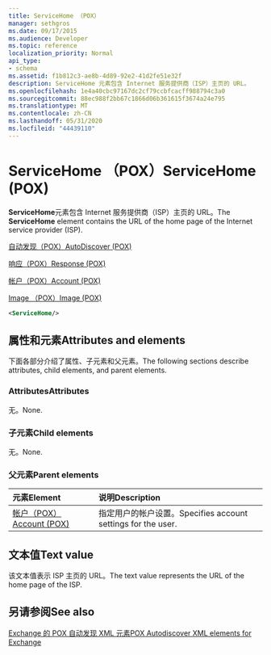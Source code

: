 ```yaml
---
title: ServiceHome （POX）
manager: sethgros
ms.date: 09/17/2015
ms.audience: Developer
ms.topic: reference
localization_priority: Normal
api_type:
- schema
ms.assetid: f1b812c3-ae8b-4d89-92e2-41d2fe51e32f
description: ServiceHome 元素包含 Internet 服务提供商（ISP）主页的 URL。
ms.openlocfilehash: 1e4a40cbc97167dc2cf79ccbfcacff988794c3a0
ms.sourcegitcommit: 88ec988f2bb67c1866d06b361615f3674a24e795
ms.translationtype: MT
ms.contentlocale: zh-CN
ms.lasthandoff: 05/31/2020
ms.locfileid: "44439110"
---
```

# <a name="servicehome-pox"></a><span data-ttu-id="072fd-103">ServiceHome （POX）</span><span class="sxs-lookup"><span data-stu-id="072fd-103">ServiceHome (POX)</span></span>

<span data-ttu-id="072fd-104">**ServiceHome**元素包含 Internet 服务提供商（ISP）主页的 URL。</span><span class="sxs-lookup"><span data-stu-id="072fd-104">The **ServiceHome** element contains the URL of the home page of the Internet service provider (ISP).</span></span> 
  
[<span data-ttu-id="072fd-105">自动发现（POX）</span><span class="sxs-lookup"><span data-stu-id="072fd-105">AutoDiscover (POX)</span></span>](autodiscover-pox.md)
  
[<span data-ttu-id="072fd-106">响应（POX）</span><span class="sxs-lookup"><span data-stu-id="072fd-106">Response (POX)</span></span>](response-pox.md)
  
[<span data-ttu-id="072fd-107">帐户（POX）</span><span class="sxs-lookup"><span data-stu-id="072fd-107">Account (POX)</span></span>](account-pox.md)
  
[<span data-ttu-id="072fd-108">Image （POX）</span><span class="sxs-lookup"><span data-stu-id="072fd-108">Image (POX)</span></span>](image-pox.md)
  
```xml
<ServiceHome/>
```

## <a name="attributes-and-elements"></a><span data-ttu-id="072fd-109">属性和元素</span><span class="sxs-lookup"><span data-stu-id="072fd-109">Attributes and elements</span></span>

<span data-ttu-id="072fd-110">下面各部分介绍了属性、子元素和父元素。</span><span class="sxs-lookup"><span data-stu-id="072fd-110">The following sections describe attributes, child elements, and parent elements.</span></span>
  
### <a name="attributes"></a><span data-ttu-id="072fd-111">Attributes</span><span class="sxs-lookup"><span data-stu-id="072fd-111">Attributes</span></span>

<span data-ttu-id="072fd-112">无。</span><span class="sxs-lookup"><span data-stu-id="072fd-112">None.</span></span>
  
### <a name="child-elements"></a><span data-ttu-id="072fd-113">子元素</span><span class="sxs-lookup"><span data-stu-id="072fd-113">Child elements</span></span>

<span data-ttu-id="072fd-114">无。</span><span class="sxs-lookup"><span data-stu-id="072fd-114">None.</span></span>
  
### <a name="parent-elements"></a><span data-ttu-id="072fd-115">父元素</span><span class="sxs-lookup"><span data-stu-id="072fd-115">Parent elements</span></span>

|<span data-ttu-id="072fd-116">**元素**</span><span class="sxs-lookup"><span data-stu-id="072fd-116">**Element**</span></span>|<span data-ttu-id="072fd-117">**说明**</span><span class="sxs-lookup"><span data-stu-id="072fd-117">**Description**</span></span>|
|:-----|:-----|
|[<span data-ttu-id="072fd-118">帐户（POX）</span><span class="sxs-lookup"><span data-stu-id="072fd-118">Account (POX)</span></span>](account-pox.md) <br/> |<span data-ttu-id="072fd-119">指定用户的帐户设置。</span><span class="sxs-lookup"><span data-stu-id="072fd-119">Specifies account settings for the user.</span></span>  <br/> |
   
## <a name="text-value"></a><span data-ttu-id="072fd-120">文本值</span><span class="sxs-lookup"><span data-stu-id="072fd-120">Text value</span></span>

<span data-ttu-id="072fd-121">该文本值表示 ISP 主页的 URL。</span><span class="sxs-lookup"><span data-stu-id="072fd-121">The text value represents the URL of the home page of the ISP.</span></span>
  
## <a name="see-also"></a><span data-ttu-id="072fd-122">另请参阅</span><span class="sxs-lookup"><span data-stu-id="072fd-122">See also</span></span>



[<span data-ttu-id="072fd-123">Exchange 的 POX 自动发现 XML 元素</span><span class="sxs-lookup"><span data-stu-id="072fd-123">POX Autodiscover XML elements for Exchange</span></span>](pox-autodiscover-xml-elements-for-exchange.md)


